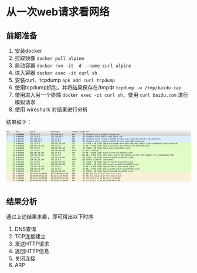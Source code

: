 # 从一次web请求看网络

## 前期准备

1. 安装docker
2. 拉取镜像 `docker pull alpine`
3. 启动容器 `docker run -it -d --name curl alpine`
4. 进入容器 `docker exec -it curl sh`
5. 安装curl、tcpdump `apk add curl tcpdump`
6. 使用tcpdump抓包，并将结果保存在/tmp中 `tcpdump -w /tmp/baidu.cap`
7. 使用进入另一个终端 `docker exec -it curl sh`，使用 `curl baidu.com` 进行模拟请求
8. 使用 wireshark 对结果进行分析

结果如下：

![完整一次curl请求抓包分析](./image/wzb.jpg)

## 结果分析

通过上述结果来看，即可得出以下时序

1. DNS查询
2. TCP连接建立
3. 发送HTTP请求
4. 返回HTTP信息
5. 关闭连接
6. ARP
